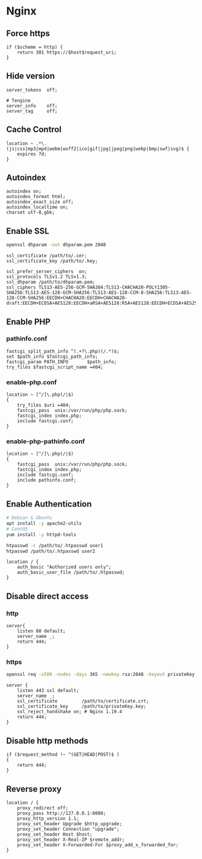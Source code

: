 # Nginx

## Force https

```Nginx
if ($scheme = http) {
    return 301 https://$host$request_uri;
}
```

## Hide version

```Nginx
server_tokens  off;
```

```Tengine
# Tengine
server_info    off;
server_tag     off;
```

## Cache Control

```Nginx
location ~ .*\.(js|css|mp3|mp4|webm|woff2|ico|gif|jpg|jpeg|png|webp|bmp|swf|svg)$ {
    expires 7d;
}
```

## Autoindex

```Nginx
autoindex on;
autoindex_format html;
autoindex_exact_size off;
autoindex_localtime on;
charset utf-8,gbk;
```

## Enable SSL

```bash
openssl dhparam -out dhparam.pem 2048
```

```Nginx
ssl_certificate /path/to/.cer;
ssl_certificate_key /path/to/.key;

ssl_prefer_server_ciphers  on;
ssl_protocols TLSv1.2 TLSv1.3;
ssl_dhparam /path/to/dhparam.pem;
ssl_ciphers TLS13-AES-256-GCM-SHA384:TLS13-CHACHA20-POLY1305-SHA256:TLS13-AES-128-GCM-SHA256:TLS13-AES-128-CCM-8-SHA256:TLS13-AES-128-CCM-SHA256:EECDH+CHACHA20:EECDH+CHACHA20-draft:EECDH+ECDSA+AES128:EECDH+aRSA+AES128:RSA+AES128:EECDH+ECDSA+AES256:EECDH+aRSA+AES256:RSA+AES256:EECDH+ECDSA+3DES:EECDH+aRSA+3DES:RSA+3DES:!MD5;
```

## Enable PHP

### pathinfo.conf

```Nginx
fastcgi_split_path_info ^(.+?\.php)(/.*)$;
set $path_info $fastcgi_path_info;
fastcgi_param PATH_INFO       $path_info;
try_files $fastcgi_script_name =404;
```
### enable-php.conf

```Nginx
location ~ [^/]\.php(/|$)
{
    try_files $uri =404;
    fastcgi_pass  unix:/var/run/php/php.sock;
    fastcgi_index index.php;
    include fastcgi.conf;
}
```
### enable-php-pathinfo.conf

```Nginx
location ~ [^/]\.php(/|$)
{
    fastcgi_pass  unix:/var/run/php/php.sock;
    fastcgi_index index.php;
    include fastcgi.conf;
    include pathinfo.conf;
}
```

## Enable Authentication

```bash
# Debian & Ubuntu
apt install -y apache2-utils
# CentOS
yum install -y httpd-tools

htpasswd -c /path/to/.htpasswd user1
htpasswd /path/to/.htpasswd user2
```

```Nginx
location / {
    auth_basic "Authorized users only";
    auth_basic_user_file /path/to/.htpasswd;
}
```

## Disable direct access

### http

```Nginx
server{
    listen 80 default;
    server_name _;
    return 444;
}
```

### https

```bash
openssl req -x509 -nodes -days 365 -newkey rsa:2048 -keyout privateKey.key -out certificate.crt -subj '/CN=<SERVER-IP>'
```

```Nginx
server {
    listen 443 ssl default;
    server_name _;
    ssl_certificate         /path/to/certificate.crt;
    ssl_certificate_key     /path/to/privateKey.key;
    ssl_reject_handshake on; # Nginx 1.19.4
    return 444;
}
```

## Disable http methods

```Nginx
if ($request_method !~ ^(GET|HEAD|POST)$ )
{
    return 444;
}
```

## Reverse proxy

```Nginx
location / {
    proxy_redirect off;
    proxy_pass http://127.0.0.1:8080;
    proxy_http_version 1.1;
    proxy_set_header Upgrade $http_upgrade;
    proxy_set_header Connection "upgrade";
    proxy_set_header Host $host;
    proxy_set_header X-Real-IP $remote_addr;
    proxy_set_header X-Forwarded-For $proxy_add_x_forwarded_for;
}
```
